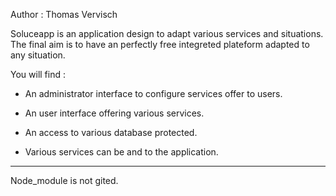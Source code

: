 Author : Thomas Vervisch

Soluceapp is an application design to adapt various services and situations.
The final aim is to have an perfectly free integreted plateform adapted to any situation.

You will find : 

* An administrator interface to configure services offer to users.

* An user interface offering various services.

* An access to various database protected.

* Various services can be and to the application.

-----------------------------------------------------

Node_module is not gited.
